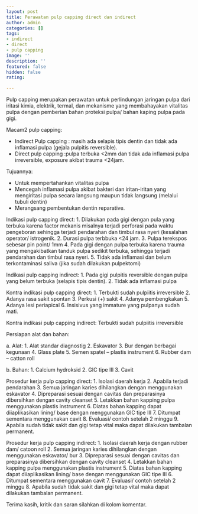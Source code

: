 ```yaml
---
layout: post
title: Perawatan pulp capping direct dan indirect
author: admin
categories: []
tags:
- indirect
- direct
- pulp capping
image: ''
description: ''
featured: false
hidden: false
rating: 

---
```

Pulp capping merupakan perawatan untuk perlindungan jaringan pulpa dari iritasi kimia, elektrik, termal, dan mekanisme yang membahayakan vitalitas pulpa dengan pemberian bahan proteksi pulpa/ bahan kaping pulpa pada gigi.

Macam2 pulp capping:

* Indirect Pulp capping : masih ada selapis tipis dentin dan tidak ada inflamasi pulpa (gejala pulpitis reversible).
* Direct pulp capping :pulpa terbuka <2mm dan tidak ada inflamasi pulpa irreversible, exposure akibat trauma <24jam.

Tujuannya:

* Untuk mempertahankan vitalitas pulpa
* Mencegah inflamasi pulpa akibat bakteri dan iritan-iritan yang mengiritasi pulpa secara langsung maupun tidak langsung (melalui tubuli dentin)
* Merangsang pembentukan dentin reparative.

Indikasi pulp capping direct:
1\. Dilakukan pada gigi dengan pula yang terbuka karena factor mekanis misalnya terjadi perforasi pada waktu pengeboran sehingga terjadi pendarahan dan timbul rasa nyeri (kesalahan operator/ istrogenik.
2\. Durasi pulpa terbbuka <24 jam.
3\. Pulpa terekspos sebesar pin point/ 1mm
4\. Pada gigi dengan pulpa terbuka karena trauma yang mengakibatkan tanduk pulpa sedikit terbuka, sehingga terjadi pendarahan dan timbul rasa nyeri.
5\. Tidak ada inflamasi dan belum terkontaminasi saliva (jika sudah dilakukan pulpektomi)

Indikasi pulp capping indirect:
1\. Pada gigi pulpitis reversible dengan pulpa yang belum terbuka (selapis tipis dentin).
2\. Tidak ada inflamasi pulpa

Kontra indikasi pulp capping direct:
1\. Terbukti sudah pulpiitis irreversible
2\. Adanya rasa sakit spontan
3\. Perkusi (+) sakit
4\. Adanya pembengkakan
5\. Adanya lesi periapical
6\. Insisivus yang immature yang pulpanya sudah mati.

Kontra indikasi pulp capping indirect:
Terbukti sudah pulpiitis irreversible

Persiapan alat dan bahan:

a. Alat:
1\. Alat standar diagnostig
2\. Eskavator
3\. Bur dengan berbagai kegunaan
4\. Glass plate
5\. Semen spatel – plastis instrument
6\. Rubber dam – catton roll

b. Bahan:
1\. Calcium hydroksid
2\. GIC tipe III
3\. Cavit

Prosedur kerja pulp capping direct:
1\. Isolasi daerah kerja
2\. Apabila terjadi pendarahan
3\. Semua jaringan karies dihilangkan dengan menggunakan eskavator
4\. Dipreparasi sesuai dengan cavitas dan preparasinya dibersihkan dengan cavity cleanset
5\. Letakkan bahan kapping pulpa menggunakan plastis instrument
6\. Diatas bahan kapping dapat diiaplikasikan lining/ base dengan menggunakan GIC tipe III
7\. Ditumpat sementara menggunakan cavit
8\. Evaluasi/ contoh setelah 2 minggu
9\. Apabila sudah tidak sakit dan gigi tetap vital maka dapat dilakukan tambalan permanent.

Prosedur kerja pulp capping indirect:
1\. Isolasi daerah kerja dengan rubber dam/ catoon roll
2\. Semua jaringan karies dihilangkan dengan menggunakan eskavator/ bur
3\. Dipreparasi sesuai dengan cavitas dan preparasinya dibersihkan dengan cavity cleanset
4\. Letakkan bahan kapping pulpa menggunakan plastis instrument
5\. Diatas bahan kapping dapat diiaplikasikan lining/ base dengan menggunakan GIC tipe III
6\. Ditumpat sementara menggunakan cavit
7\. Evaluasi/ contoh setelah 2 minggu
8\. Apabila sudah tidak sakit dan gigi tetap vital maka dapat dilakukan tambalan permanent.

Terima kasih, kritik dan saran silahkan di kolom komentar. 